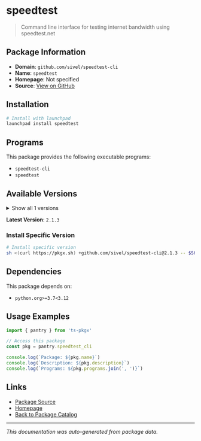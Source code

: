 # speedtest

> Command line interface for testing internet bandwidth using speedtest.net

## Package Information

- **Domain**: `github.com/sivel/speedtest-cli`
- **Name**: `speedtest`
- **Homepage**: Not specified
- **Source**: [View on GitHub](https://github.com/pkgxdev/pantry/tree/main/projects/github.com/sivel/speedtest-cli/package.yml)

## Installation

```bash
# Install with launchpad
launchpad install speedtest
```

## Programs

This package provides the following executable programs:

- `speedtest-cli`
- `speedtest`

## Available Versions

<details>
<summary>Show all 1 versions</summary>

- `2.1.3`

</details>

**Latest Version**: `2.1.3`

### Install Specific Version

```bash
# Install specific version
sh <(curl https://pkgx.sh) +github.com/sivel/speedtest-cli@2.1.3 -- $SHELL -i
```

## Dependencies

This package depends on:

- `python.org>=3.7<3.12`

## Usage Examples

```typescript
import { pantry } from 'ts-pkgx'

// Access this package
const pkg = pantry.speedtest_cli

console.log(`Package: ${pkg.name}`)
console.log(`Description: ${pkg.description}`)
console.log(`Programs: ${pkg.programs.join(', ')}`)
```

## Links

- [Package Source](https://github.com/pkgxdev/pantry/tree/main/projects/github.com/sivel/speedtest-cli/package.yml)
- [Homepage](#)
- [Back to Package Catalog](../package-catalog.md)

---

*This documentation was auto-generated from package data.*

